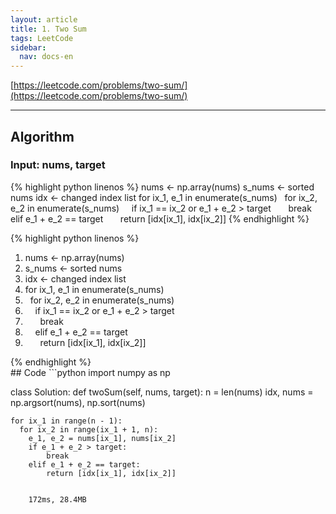 ```yaml
---
layout: article
title: 1. Two Sum
tags: LeetCode
sidebar:
  nav: docs-en
---
```


[https://leetcode.com/problems/two-sum/](https://leetcode.com/problems/two-sum/)

<!--more-->

---

## Algorithm
### Input: nums, target
{% highlight python linenos %}
nums ← np.array(nums)
s_nums ← sorted nums
idx ← changed index list
for ix_1, e_1 in enumerate(s_nums)
&nbsp; for ix_2, e_2 in enumerate(s_nums)
&nbsp; &nbsp; if ix_1 == ix_2 or e_1 + e_2 > target
&nbsp; &nbsp; &nbsp; break
&nbsp; &nbsp; elif e_1 + e_2 == target
&nbsp; &nbsp; &nbsp; return [idx[ix_1], idx[ix_2]]
{% endhighlight %}


{% highlight python linenos %}
<ol>
<li> nums ← np.array(nums) </li>
<li> s_nums ← sorted nums </li>
<li> idx ← changed index list </li>
<li> for ix_1, e_1 in enumerate(s_nums) </li>
<li> &nbsp; for ix_2, e_2 in enumerate(s_nums) </li>
<li> &nbsp; &nbsp; if ix_1 == ix_2 or e_1 + e_2 > target </li>
<li> &nbsp; &nbsp; &nbsp; break </li>
<li> &nbsp; &nbsp; elif e_1 + e_2 == target </li>
<li> &nbsp; &nbsp; &nbsp; return [idx[ix_1], idx[ix_2]] </li>
</ol>
{% endhighlight %}


<br>
## Code
```python
import numpy as np

class Solution:
  def twoSum(self, nums, target):
    n = len(nums)
    idx, nums = np.argsort(nums), np.sort(nums)

    for ix_1 in range(n - 1):
      for ix_2 in range(ix_1 + 1, n):
        e_1, e_2 = nums[ix_1], nums[ix_2]
        if e_1 + e_2 > target:
            break
        elif e_1 + e_2 == target:
            return [idx[ix_1], idx[ix_2]]
```

    172ms, 28.4MB
